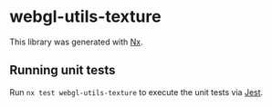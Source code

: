 # webgl-utils-texture

This library was generated with [Nx](https://nx.dev).

## Running unit tests

Run `nx test webgl-utils-texture` to execute the unit tests via [Jest](https://jestjs.io).
